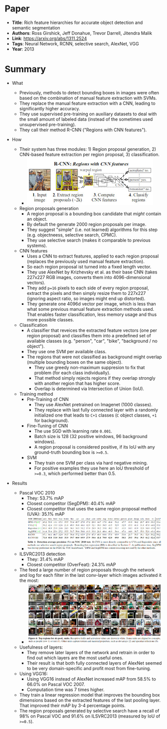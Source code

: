 # Paper

* **Title**: Rich feature hierarchies for accurate object detection and semantic segmentation
* **Authors**: Ross Girshick, Jeff Donahue, Trevor Darrell, Jitendra Malik
* **Link**: https://arxiv.org/abs/1311.2524
* **Tags**: Neural Network, RCNN, selective search, AlexNet, VGG
* **Year**: 2013

# Summary

* What
  * Previously, methods to detect bounding boxes in images were often based on the combination of manual feature extraction with SVMs.
  * They replace the manual feature extraction with a CNN, leading to significantly higher accuracy.
  * They use supervised pre-training on auxiliary datasets to deal with the small amount of labeled data (instead of the sometimes used unsupervised pre-training).
  * They call their method R-CNN ("Regions with CNN features").

* How
  * Their system has three modules: 1) Region proposal generation, 2) CNN-based feature extraction per region proposal, 3) classification.
    * ![Architecture](images/Rich_feature_hierarchies_for_accurate_object_detection_and_semantic_segmentation__architecture.jpg?raw=true "Architecture")
  * Region proposals generation
    * A region proposal is a bounding box candidate that *might* contain an object.
    * By default the generate 2000 region proposals per image.
    * They suggest "simple" (i.e. not learned) algorithms for this step (e.g. objectneess, selective search, CPMC).
    * They use selective search (makes it comparable to previous systems).
  * CNN features
    * Uses a CNN to extract features, applied to each region proposal (replaces the previously used manual feature extraction).
    * So each region proposal ist turned into a fixed length vector.
    * They use AlexNet by Krizhevsky et al. as their base CNN (takes 227x227 RGB images, converts them into 4096-dimensional vectors).
    * They add `p=16` pixels to each side of every region proposal, extract the pixels and then simply resize them to 227x227 (ignoring aspect ratio, so images might end up distorted).
    * They generate one 4096d vector per image, which is less than what some previous manual feature extraction methods used. That enables faster classification, less memory usage and thus more possible classes.
  * Classification
    * A classifier that reveices the extracted feature vectors (one per region proposal) and classifies them into a predefined set of available classes (e.g. "person", "car", "bike", "background / no object").
    * They use one SVM per available class.
    * The regions that were not classified as background might overlap (multiple bounding boxes on the same object).
      * They use greedy non-maximum suppresion to fix that problem (for each class individually).
      * That method simply rejects regions if they overlap strongly with another region that has higher score.
      * Overlap is determined via Intersection of Union (IoU).
  * Training method
    * Pre-Training of CNN
      * They use AlexNet pretrained on Imagenet (1000 classes).
      * They replace with last fully connected layer with a randomly initialized one that leads to `C+1` classes (`C` object classes, `+1` for background).
    * Fine-Tuning of CNN
      * The use SGD with learning rate `0.001`.
      * Batch size is 128 (32 positive windows, 96 background windows).
      * A region proposal is considered positive, if its IoU with any ground-truth bounding box is `>=0.5`.
    * SVM
      * They train one SVM per class via hard negative mining.
      * For positive examples they use here an IoU threshold of `>=0.3`, which performed better than 0.5.

* Results
  * Pascal VOC 2010
    * They: 53.7% mAP
    * Closest competitor (SegDPM): 40.4% mAP
    * Closest competitor that uses the same region proposal method (UVA): 35.1% mAP
    * ![Scores on Pascal VOC 2010](images/Rich_feature_hierarchies_for_accurate_object_detection_and_semantic_segmentation__scores.jpg?raw=true "Scores on Pascal VOC 2010")
  * ILSVRC2013 detection
    * They: 31.4% mAP
    * Closest competitor (OverFeat): 24.3% mAP
  * The feed a large number of region proposals through the network and log for each filter in the last conv-layer which images activated it the most:
    * ![Activations](images/Rich_feature_hierarchies_for_accurate_object_detection_and_semantic_segmentation__activations.jpg?raw=true "Activations")
  * Usefulness of layers:
    * They remove later layers of the network and retrain in order to find out which layers are the most useful ones.
    * Their result is that both fully connected layers of AlexNet seemed to be very domain-specific and profit most from fine-tuning.
  * Using VGG16:
    * Using VGG16 instead of AlexNet increased mAP from 58.5% to 66.0% on Pascal VOC 2007.
    * Computation time was 7 times higher.
  * They train a linear regression model that improves the bounding box dimensions based on the extracted features of the last pooling layer. That improved their mAP by 3-4 percentage points.
  * The region proposals generated by selective search have a recall of 98% on Pascal VOC and 91.6% on ILSVRC2013 (measured by IoU of `>=0.5`).
